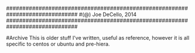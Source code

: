 ##############################################################################
#(@) Joe DeCello, 2014
##############################################################################

#Archive
This is older stuff I've written, useful as reference, however it is all specific to centos or ubuntu and pre-hiera.
